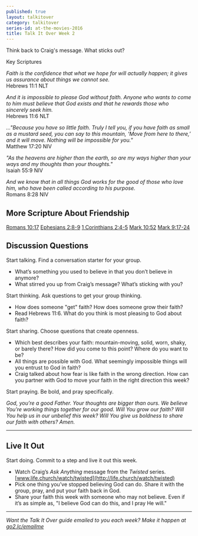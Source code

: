 ```yaml
---
published: true
layout: talkitover
category: talkitover
series-id: at-the-movies-2016
title: Talk It Over Week 2
---
```


<p class="lead">Think back to Craig's message. What sticks out?</p> 

Key Scriptures

_Faith is the confidence that what we hope for will actually happen; it gives us assurance about things we cannot see._   
Hebrews 11:1 NLT  

_And it is impossible to please God without faith. Anyone who wants to come to him must believe that God exists and that he rewards those who sincerely seek him._   
Hebrews 11:6 NLT

_..."Because you have so little faith. Truly I tell you, if you have faith as small as a mustard seed, you can say to this mountain, ‘Move from here to there,’ and it will move. Nothing will be impossible for you."_   
Matthew 17:20 NIV

_"As the heavens are higher than the earth, so are my ways higher than your ways and my thoughts than your thoughts."_  
Isaiah 55:9 NIV

_And we know that in all things God works for the good of those who love him, who have been called according to his purpose._  
Romans 8:28 NIV

## More Scripture About Friendship
[Romans 10:17](https://www.bible.com/bible/111/rom.10.17.niv)
[Ephesians 2:8-9](https://www.bible.com/bible/111/eph.2.8-9.niv)
[1 Corinthians 2:4-5](https://www.bible.com/bible/111/1cor.2.4-5.niv)
[Mark 10:52](https://www.bible.com/bible/111/mar.10.52.niv)
[Mark 9:17-24](https://www.bible.com/bible/111/mar.9.17-24.niv)

## Discussion Questions
<p class="lead">Start talking. Find a conversation starter for your group.</p> 

*	What’s something you used to believe in that you don’t believe in anymore?
*	What stirred you up from Craig’s message? What’s sticking with you?

<p class="lead">Start thinking. Ask questions to get your group thinking.</p> 

*	How does someone "get" faith? How does someone grow their faith? 
*	Read Hebrews 11:6. What do you think is most pleasing to God about faith?
 
<p class="lead">Start sharing. Choose questions that create openness.</p> 

* Which best describes your faith: mountain-moving, solid, worn, shaky, or barely there? How did you come to this point? Where do you want to be?
* All things are possible with God. What seemingly impossible things will you entrust to God in faith?
* Craig talked about how fear is like faith in the wrong direction. How can you partner with God to move your faith in the right direction this week?

<p class="lead">Start praying. Be bold, and pray specifically.</p> 

_God, you’re a good Father. Your thoughts are bigger than ours. We believe You’re working things together for our good. Will You grow our faith? Will You help us in our unbelief this week? Will You give us boldness to share our faith with others? Amen._

* * *

## Live It Out
<p class="lead">Start doing. Commit to a step and live it out this week.</p>

* Watch Craig’s _Ask Anything_ message from the _Twisted_ series. [www.life.church/watch/twisted](http://life.church/watch/twisted)
* Pick one thing you’ve stopped believing God can do. Share it with the group, pray, and put your faith back in God.
* Share your faith this week with someone who may not believe. Even if it’s as simple as, "I believe God can do this, and I pray He will."

* * *

_Want the Talk It Over guide emailed to you each week? Make it happen at [go2.lc/emailme](http://info.life.church/talkitover)_
